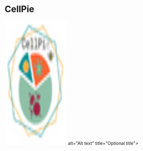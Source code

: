 # CellPie


<img
  src="CP_img.png" width="200" height="400" />
  alt="Alt text"
  title="Optional title">
  
  
